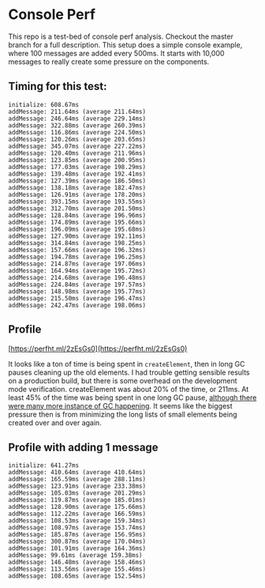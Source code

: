 # Console Perf

This repo is a test-bed of console perf analysis. Checkout the master branch for a full description. This setup does a simple console example, where 100 messages are added every 500ms. It starts with 10,000 messages to really create some pressure on the components.

## Timing for this test:

```
initialize: 608.67ms
addMessage: 211.64ms (average 211.64ms)
addMessage: 246.64ms (average 229.14ms)
addMessage: 322.88ms (average 260.39ms)
addMessage: 116.86ms (average 224.50ms)
addMessage: 120.26ms (average 203.65ms)
addMessage: 345.07ms (average 227.22ms)
addMessage: 120.40ms (average 211.96ms)
addMessage: 123.85ms (average 200.95ms)
addMessage: 177.03ms (average 198.29ms)
addMessage: 139.48ms (average 192.41ms)
addMessage: 127.39ms (average 186.50ms)
addMessage: 138.18ms (average 182.47ms)
addMessage: 126.91ms (average 178.20ms)
addMessage: 393.15ms (average 193.55ms)
addMessage: 312.70ms (average 201.50ms)
addMessage: 128.84ms (average 196.96ms)
addMessage: 174.89ms (average 195.66ms)
addMessage: 196.09ms (average 195.68ms)
addMessage: 127.90ms (average 192.11ms)
addMessage: 314.84ms (average 198.25ms)
addMessage: 157.66ms (average 196.32ms)
addMessage: 194.78ms (average 196.25ms)
addMessage: 214.87ms (average 197.06ms)
addMessage: 164.94ms (average 195.72ms)
addMessage: 214.68ms (average 196.48ms)
addMessage: 224.84ms (average 197.57ms)
addMessage: 148.98ms (average 195.77ms)
addMessage: 215.50ms (average 196.47ms)
addMessage: 242.47ms (average 198.06ms)
```

## Profile

[https://perfht.ml/2zEsGs0](https://perfht.ml/2zEsGs0)

It looks like a ton of time is being spent in `createElement`, then in long GC pauses cleaning up the old elements. I had trouble getting sensible results on a production build, but there is some overhead on the development mode verification. createElement was about 20% of the time, or 211ms. At least 45% of the time was being spent in one long GC pause, [although there were many more instance of GC happening](https://perfht.ml/2hn9lBa (this is an older run of the profile)). It seems like the biggest pressure then is from minimizing the long lists of small elements being created over and over again.  

## Profile with adding 1 message

```
initialize: 641.27ms
addMessage: 410.64ms (average 410.64ms)
addMessage: 165.59ms (average 288.11ms)
addMessage: 123.91ms (average 233.38ms)
addMessage: 105.03ms (average 201.29ms)
addMessage: 119.87ms (average 185.01ms)
addMessage: 128.90ms (average 175.66ms)
addMessage: 112.22ms (average 166.59ms)
addMessage: 108.53ms (average 159.34ms)
addMessage: 108.97ms (average 153.74ms)
addMessage: 185.87ms (average 156.95ms)
addMessage: 300.87ms (average 170.04ms)
addMessage: 101.91ms (average 164.36ms)
addMessage: 99.61ms (average 159.38ms)
addMessage: 146.48ms (average 158.46ms)
addMessage: 113.56ms (average 155.46ms)
addMessage: 108.65ms (average 152.54ms)
```
